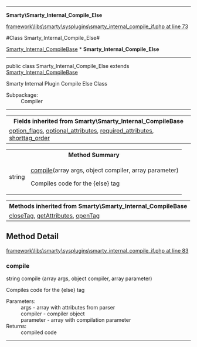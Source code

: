

- - -

**Smarty\Smarty_Internal_Compile_Else**


<a href="https://github.com/JeyDotC/Hirudo/blob/master/framework/libs/smarty/sysplugins/smarty_internal_compile_if.php#L73" >framework\libs\smarty\sysplugins\smarty_internal_compile_if.php at line 73</a>

#Class Smarty_Internal_Compile_Else#

<a href="https://github.com/JeyDotC/Hirudo-docs/blob/master/smarty/Smarty_Internal_CompileBase.md">Smarty_Internal_CompileBase</a>
    * **Smarty_Internal_Compile_Else**




- - -

<p class="signature"><span class='k'>public  class</span> <span class='nx'>Smarty_Internal_Compile_Else</span>
extends <a href="https://github.com/JeyDotC/Hirudo-docs/blob/master/smarty/Smarty_Internal_CompileBase.md">Smarty_Internal_CompileBase</a>

</p>

<div class="comment" id="overview_description"><p>Smarty Internal Plugin Compile Else Class</p></div>

<dl>
<dt>Subpackage:</dt>
<dd>Compiler</dd>
</dl>


- - -

<table class="inherit">
<tr><th colspan="2">Fields inherited from Smarty\Smarty_Internal_CompileBase</th></tr>
<tr><td><a href="https://github.com/JeyDotC/Hirudo-docs/blob/master/smarty/Smarty_Internal_CompileBase.md#option_flags">option_flags</a>, <a href="https://github.com/JeyDotC/Hirudo-docs/blob/master/smarty/Smarty_Internal_CompileBase.md#optional_attributes">optional_attributes</a>, <a href="https://github.com/JeyDotC/Hirudo-docs/blob/master/smarty/Smarty_Internal_CompileBase.md#required_attributes">required_attributes</a>, <a href="https://github.com/JeyDotC/Hirudo-docs/blob/master/smarty/Smarty_Internal_CompileBase.md#shorttag_order">shorttag_order</a></td></tr></table>

<table id="summary_method">
<tr><th colspan="2">Method Summary</th></tr>
<tr>
<td><span class='k'></span> <span class='nx'>string</span></td>
<td class="description"><p class="name"><a href="#compile">compile</a>(array args, object compiler, array parameter)</p><p class="description">Compiles code for the {else} tag</p></td>
</tr>
</table>

<table class="inherit">
<tr><th colspan="2">Methods inherited from Smarty\Smarty_Internal_CompileBase</th></tr>
<tr><td><a href="https://github.com/JeyDotC/Hirudo-docs/blob/master/smarty/Smarty_Internal_CompileBase.md#closeTag">closeTag</a>, <a href="https://github.com/JeyDotC/Hirudo-docs/blob/master/smarty/Smarty_Internal_CompileBase.md#getAttributes">getAttributes</a>, <a href="https://github.com/JeyDotC/Hirudo-docs/blob/master/smarty/Smarty_Internal_CompileBase.md#openTag">openTag</a></td></tr></table>

<h2 id="detail_method">Method Detail</h2>

<a href="https://github.com/JeyDotC/Hirudo/blob/master/framework/libs/smarty/sysplugins/smarty_internal_compile_if.php#L83" >framework\libs\smarty\sysplugins\smarty_internal_compile_if.php at line 83</a>

<h3 id="compile()">compile</h3>
<span class='k'></span> <span class='nx'>string</span> <span class='nf'>compile</span> (array args, object compiler, array parameter)

<div class="details">
<p>Compiles code for the {else} tag</p><dl>
<dt>Parameters:</dt>
<dd>args - array with attributes from parser</dd>
<dd>compiler - compiler object</dd>
<dd>parameter - array with compilation parameter</dd>
<dt>Returns:</dt>
<dd>compiled code</dd>
</dl>

</div>

- - -

